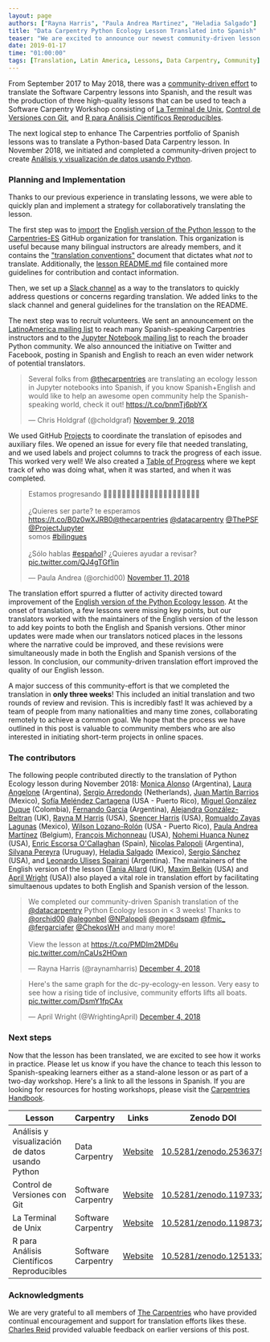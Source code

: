 ```yaml
---
layout: page
authors: ["Rayna Harris", "Paula Andrea Martinez", "Heladia Salgado"]
title: "Data Carpentry Python Ecology Lesson Translated into Spanish"
teaser: "We are excited to announce our newest community-driven lesson translation: Análisis y visualización de datos usando Python"
date: 2019-01-17
time: "01:00:00"
tags: [Translation, Latin America, Lessons, Data Carpentry, Community]
---
```


From September 2017 to May 2018, there was a [community-driven effort](https://software-carpentry.org/blog/2018/03/forlatinamerica.html) to translate the Software Carpentry lessons into Spanish, and the result was the production of three high-quality lessons that can be used to teach a Software Carpentry Workshop consisting of [La Terminal de Unix](https://swcarpentry.github.io/shell-novice-es/), [Control de Versiones con Git](https://swcarpentry.github.io/git-novice-es/), and [R para Análisis Científicos Reproducibles](https://swcarpentry.github.io/r-novice-gapminder-es/). 

The next logical step to enhance The Carpentries portfolio of Spanish lessons was to translate a Python-based Data Carpentry lesson. In November 2018, we initiated and completed a community-driven project to create [Análisis y visualización de datos usando Python](https://datacarpentry.org/python-ecology-lesson-es/).

### Planning and Implementation

Thanks to our previous experience in translating lessons, we were able to quickly plan and implement a strategy for collaboratively translating the lesson. 

The first step was to [import](https://help.github.com/articles/importing-a-repository-with-github-importer/) the [English version of the Python lesson](https://github.com/datacarpentry/python-ecology-lesson) to the [Carpentries-ES](https://github.com/carpentries-es) GitHub organization for translation. This organization is useful because many bilingual instructors are already members, and it contains the  ["translation conventions"](https://github.com/Carpentries-ES/board/blob/master/Convenciones_Traduccion.md) document that dictates what _not_ to translate. Additionally, the [lesson README.md](https://github.com/datacarpentry/python-ecology-lesson-es/blob/gh-pages/README.md) file contained more guidelines for contribution and contact information.  

Then, we set up a [Slack channel](https://swcarpentry.slack.com/messages/CDZLNHSMQ) as a way to the translators to quickly address questions or concerns regarding translation. We added links to the slack channel and general guidelines for the translation on the README. 

The next step was to recruit volunteers. We sent an announcement on the  [LatinoAmerica mailing list](https://carpentries.topicbox.com/groups/local-latinoamerica) to reach many Spanish-speaking Carpentries instructors and to the [Jupyter Notebook mailing list](https://jupyter.org/community) to reach the broader Python community. We also announced the initiative on Twitter and Facebook, posting in Spanish and English to reach an even wider network of potential translators. 

<blockquote class="twitter-tweet" data-lang="en"><p lang="en" dir="ltr">Several folks from <a href="https://twitter.com/thecarpentries?ref_src=twsrc%5Etfw">@thecarpentries</a> are translating an ecology lesson in Jupyter notebooks into Spanish, if you know Spanish+English and would like to help an awesome open community help the Spanish-speaking world, check it out! <a href="https://t.co/bnmTj6pbYX">https://t.co/bnmTj6pbYX</a></p>&mdash; Chris Holdgraf (@choldgraf) <a href="https://twitter.com/choldgraf/status/1061003643460014081?ref_src=twsrc%5Etfw">November 9, 2018</a></blockquote>
<script async src="https://platform.twitter.com/widgets.js" charset="utf-8"></script>

We used GitHub [Projects](https://github.com/datacarpentry/python-ecology-lesson-es/projects/1) to coordinate the translation of episodes and auxiliary files. We opened an issue for every file that needed translating, and we used labels and project columns to track the progress of each issue. This worked very well! We also created a [Table of Progress](https://github.com/datacarpentry/python-ecology-lesson-es/blob/gh-pages/fechas-progreso.md) where we kept track of who was doing what, when it was started, and when it was completed. 

<blockquote class="twitter-tweet" data-lang="en"><p lang="es" dir="ltr">Estamos progresando 👋🏽👋🏿🦋👩🏿‍💻👩🏼‍💻👩🏽‍💻👩🏾‍💻😍😇😊😜<br><br>¿Quieres ser parte? te esperamos <a href="https://t.co/B0z0wXJRB0">https://t.co/B0z0wXJRB0</a><a href="https://twitter.com/thecarpentries?ref_src=twsrc%5Etfw">@thecarpentries</a> <a href="https://twitter.com/datacarpentry?ref_src=twsrc%5Etfw">@datacarpentry</a> <a href="https://twitter.com/ThePSF?ref_src=twsrc%5Etfw">@ThePSF</a> <a href="https://twitter.com/ProjectJupyter?ref_src=twsrc%5Etfw">@ProjectJupyter</a> <br>somos <a href="https://twitter.com/hashtag/bilingues?src=hash&amp;ref_src=twsrc%5Etfw">#bilingues</a><br><br>¿Sólo hablas <a href="https://twitter.com/hashtag/espa%C3%B1ol?src=hash&amp;ref_src=twsrc%5Etfw">#español</a>? ¿Quieres ayudar a revisar? <a href="https://t.co/QJ4gTGf1in">pic.twitter.com/QJ4gTGf1in</a></p>&mdash; Paula Andrea (@orchid00) <a href="https://twitter.com/orchid00/status/1061729697023868929?ref_src=twsrc%5Etfw">November 11, 2018</a></blockquote>
<script async src="https://platform.twitter.com/widgets.js" charset="utf-8"></script>

The translation effort spurred a flutter of activity directed toward improvement of the [English version of the Python Ecology lesson](https://github.com/datacarpentry/python-ecology-lesson). At the onset of translation, a few lessons were missing key points, but our translators worked with the maintainers of the English version of the lesson to add key points to both the English and Spanish versions. Other minor updates were made when our translators noticed places in the lessons where the narrative could be improved, and these revisions were simultaneously made in both the English and Spanish versions of the lesson. In conclusion, our community-driven translation effort improved the quality of our English lesson. 

A major success of this community-effort is that we completed the translation in **only three weeks**! This included an initial translation and two rounds of review and revision. This is incredibly fast! It was achieved by a team of people from many nationalities and many time zones, collaborating remotely to achieve a common goal. We hope that the process we have outlined in this post is valuable to community members who are also interested in initiating short-term projects in online spaces.  

### The contributors

The following people contributed directly to the translation of Python Ecology lesson during November 2018: [Monica Alonso](https://github.com/monialo2000) (Argentina), [Laura Angelone](https://github.com/LauCIFASIS) (Argentina), [Sergio Arredondo](https://github.com/arredondo23) (Netherlands), [Juan Martín Barrios](https://github.com/jmbarrios) (Mexico), [Sofía Meléndez Cartagena](https://github.com/ComplejoC) (USA - Puerto Rico), [Miguel González Duque](https://github.com/miguelgondu) (Colombia), [Fernando Garcia](https://github.com/fergarciafer) (Argentina), [Alejandra González-Beltran](https://github.com/agbeltran) (UK), [Rayna M Harris](https://github.com/raynamharris) (USA), [Spencer Harris](https://github.com/spencerbh) (USA), [Romualdo Zayas Lagunas](https://github.com/rzayas) (Mexico), [Wilson Lozano-Rolón](https://github.com/welozano) (USA - Puerto Rico), [Paula Andrea Martínez](https://github.com/orchid00) (Belgium),  [François Michonneau](https://github.com/fmichonneau) (USA), [Nohemi Huanca Nunez](https://github.com/nohemihuanca) (USA), [Enric Escorsa O'Callaghan](https://github.com/enricescorsa) (Spain), [Nicolas Palopoli](https://github.com/NPalopoli) (Argentina), [Silvana Pereyra](https://github.com/spereyra) (Uruguay), [Heladia Salgado](https://github.com/Helysalgado) (Mexico), [Sergio Sánchez](https://github.com/chekos) (USA), and [Leonardo Ulises Spairani](https://github.com/LUS24) (Argentina). The maintainers of the English version of the lesson ([Tania Allard](https://github.com/trallard) (UK), [Maxim Belkin](https://github.com/maxim-belkin) (USA) and [April Wright](https://github.com/wrightaprilm) (USA)) also played a vital role in translation effort by facilitating simultaenous updates to both English and Spanish version of the lesson.

<blockquote class="twitter-tweet" data-lang="en"><p lang="en" dir="ltr">We completed our community-driven Spanish translation of the <a href="https://twitter.com/datacarpentry?ref_src=twsrc%5Etfw">@datacarpentry</a> Python Ecology lesson in &lt; 3 weeks!  Thanks to <a href="https://twitter.com/orchid00?ref_src=twsrc%5Etfw">@orchid00</a>  <a href="https://twitter.com/alegonbel?ref_src=twsrc%5Etfw">@alegonbel</a> <a href="https://twitter.com/NPalopoli?ref_src=twsrc%5Etfw">@NPalopoli</a> <a href="https://twitter.com/eggandspam?ref_src=twsrc%5Etfw">@eggandspam</a> <a href="https://twitter.com/fmic_?ref_src=twsrc%5Etfw">@fmic_</a>  <a href="https://twitter.com/fergarciafer?ref_src=twsrc%5Etfw">@fergarciafer</a> <a href="https://twitter.com/ChekosWH?ref_src=twsrc%5Etfw">@ChekosWH</a> and many more! <br><br>View the lesson at <a href="https://t.co/PMDIm2MD6u">https://t.co/PMDIm2MD6u</a> <a href="https://t.co/nCaUs2HOwn">pic.twitter.com/nCaUs2HOwn</a></p>&mdash; Rayna Harris (@raynamharris) <a href="https://twitter.com/raynamharris/status/1070001633445130240?ref_src=twsrc%5Etfw">December 4, 2018</a></blockquote>
<script async src="https://platform.twitter.com/widgets.js" charset="utf-8"></script>

<blockquote class="twitter-tweet" data-conversation="none" data-lang="en"><p lang="en" dir="ltr">Here&#39;s the same graph for the dc-py-ecology-en lesson. Very easy to see how a rising tide of inclusive, community efforts lifts all boats. <a href="https://t.co/DsmY1fpCAx">pic.twitter.com/DsmY1fpCAx</a></p>&mdash; April Wright (@WrightingApril) <a href="https://twitter.com/WrightingApril/status/1070006471222538240?ref_src=twsrc%5Etfw">December 4, 2018</a></blockquote>
<script async src="https://platform.twitter.com/widgets.js" charset="utf-8"></script>


### Next steps

Now that the lesson has been translated, we are excited to see how it works in practice. Please let us know if you have the chance to teach this lesson to Spanish-speaking learners either as a stand-alone lesson or as part of a two-day workshop. Here's a link to all the lessons in Spanish. If you are looking for resources for hosting workshops, please visit the [Carpentries Handbook](https://docs.carpentries.org/topic_folders/hosts_instructors/index.html). 


| Lesson | Carpentry | Links | Zenodo DOI 
| -------- | -------- | -------- | -------- |
| Análisis y visualización de datos usando Python | Data Carpentry | [Website](https://datacarpentry.org/python-ecology-lesson-es/) | [10.5281/zenodo.2536379](https://zenodo.org/record/2536379)
| Control de Versiones con Git | Software Carpentry | [Website](https://swcarpentry.github.io/git-novice-es/) | [10.5281/zenodo.1197332](https://doi.org/10.5281/zenodo.1197332)
| La Terminal de Unix | Software Carpentry  | [Website](https://swcarpentry.github.io/shell-novice-es/)  | [10.5281/zenodo.1198732](https://doi.org/10.5281/zenodo.1198732)
| R para Análisis Científicos Reproducibles | Software Carpentry | [Website](https://swcarpentry.github.io/r-novice-gapminder-es/) | [10.5281/zenodo.1251333](https://zenodo.org/record/1251333)

### Acknowledgments

We are very grateful to all members of [The Carpentries](https://carpentries.org/) who have provided continual encouragement and support for translation efforts likes these. [Charles Reid](https://github.com/charlesreid1) provided valuable feedback on earlier versions of this post. 
